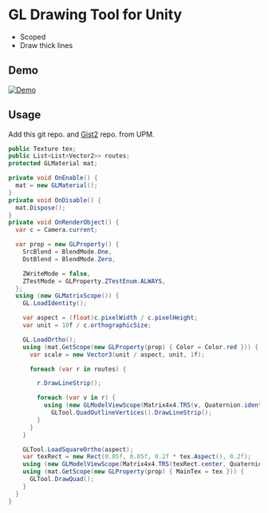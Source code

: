 # GL Drawing Tool for Unity

- Scoped
- Draw thick lines

## Demo

[![Demo](http://img.youtube.com/vi/SDpG2FvkrMY/hqdefault.jpg)](https://youtube.com/shorts/SDpG2FvkrMY?feature=share)

## Usage
Add this git repo. and [Gist2](https://github.com/nobnak/Gist2) repo. from UPM.

```csharp
public Texture tex;
public List<List<Vector2>> routes;
protected GLMaterial mat;

private void OnEnable() {
  mat = new GLMaterial();
}
private void OnDisable() {
  mat.Dispose();
}
private void OnRenderObject() {
  var c = Camera.current;

  var prop = new GLProperty() {
    SrcBlend = BlendMode.One,
    DstBlend = BlendMode.Zero,

    ZWriteMode = false,
    ZTestMode = GLProperty.ZTestEnum.ALWAYS,
  };
  using (new GLMatrixScope()) {
    GL.LoadIdentity();

    var aspect = (float)c.pixelWidth / c.pixelHeight;
    var unit = 10f / c.orthographicSize;

    GL.LoadOrtho();
    using (mat.GetScope(new GLProperty(prop) { Color = Color.red })) {
      var scale = new Vector3(unit / aspect, unit, 1f);

      foreach (var r in routes) {

        r.DrawLineStrip();

        foreach (var v in r) {
          using (new GLModelViewScope(Matrix4x4.TRS(v, Quaternion.identity, scale)))
            GLTool.QuadOutlineVertices().DrawLineStrip();
        }
      }
    }

    GLTool.LoadSquareOrtho(aspect);
    var texRect = new Rect(0.05f, 0.05f, 0.2f * tex.Aspect(), 0.2f);
    using (new GLModelViewScope(Matrix4x4.TRS(texRect.center, Quaternion.identity, texRect.size)))
    using (mat.GetScope(new GLProperty(prop) { MainTex = tex })) {
      GLTool.DrawQuad();
    }
  }
}
```
